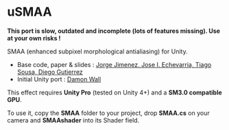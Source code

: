 uSMAA
=====

**This port is slow, outdated and incomplete (lots of features missing). Use at your own risks !**

SMAA (enhanced subpixel morphological antialiasing) for Unity.

  - Base code, paper & slides : [Jorge Jimenez, Jose I. Echevarria, Tiago Sousa, Diego Gutierrez](http://www.iryoku.com/smaa/)
  - Initial Unity port : [Damon Wall](https://github.com/m10914/SMAA-Unity)

This effect requires **Unity Pro** (tested on Unity 4+) and a **SM3.0 compatible GPU**.

To use it, copy the **SMAA** folder to your project, drop **SMAA.cs** on your camera and **SMAAshader** into its Shader field.
